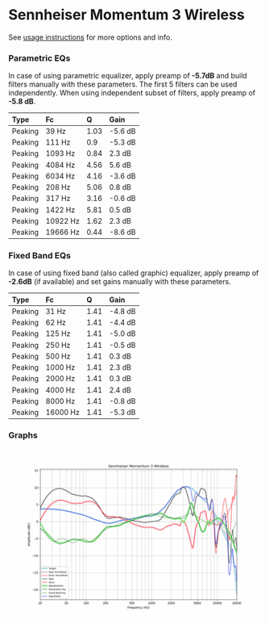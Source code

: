 # Sennheiser Momentum 3 Wireless
See [usage instructions](https://github.com/jaakkopasanen/AutoEq#usage) for more options and info.

### Parametric EQs
In case of using parametric equalizer, apply preamp of **-5.7dB** and build filters manually
with these parameters. The first 5 filters can be used independently.
When using independent subset of filters, apply preamp of **-5.8 dB**.

| Type    | Fc       |    Q | Gain    |
|:--------|:---------|:-----|:--------|
| Peaking | 39 Hz    | 1.03 | -5.6 dB |
| Peaking | 111 Hz   | 0.9  | -5.3 dB |
| Peaking | 1093 Hz  | 0.84 | 2.3 dB  |
| Peaking | 4084 Hz  | 4.56 | 5.6 dB  |
| Peaking | 6034 Hz  | 4.16 | -3.6 dB |
| Peaking | 208 Hz   | 5.06 | 0.8 dB  |
| Peaking | 317 Hz   | 3.16 | -0.6 dB |
| Peaking | 1422 Hz  | 5.81 | 0.5 dB  |
| Peaking | 10922 Hz | 1.62 | 2.3 dB  |
| Peaking | 19666 Hz | 0.44 | -8.6 dB |

### Fixed Band EQs
In case of using fixed band (also called graphic) equalizer, apply preamp of **-2.6dB**
(if available) and set gains manually with these parameters.

| Type    | Fc       |    Q | Gain    |
|:--------|:---------|:-----|:--------|
| Peaking | 31 Hz    | 1.41 | -4.8 dB |
| Peaking | 62 Hz    | 1.41 | -4.4 dB |
| Peaking | 125 Hz   | 1.41 | -5.0 dB |
| Peaking | 250 Hz   | 1.41 | -0.5 dB |
| Peaking | 500 Hz   | 1.41 | 0.3 dB  |
| Peaking | 1000 Hz  | 1.41 | 2.3 dB  |
| Peaking | 2000 Hz  | 1.41 | 0.3 dB  |
| Peaking | 4000 Hz  | 1.41 | 2.4 dB  |
| Peaking | 8000 Hz  | 1.41 | -0.8 dB |
| Peaking | 16000 Hz | 1.41 | -5.3 dB |

### Graphs
![](./Sennheiser%20Momentum%203%20Wireless.png)